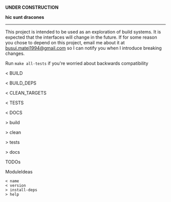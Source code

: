 **UNDER CONSTRUCTION**

**hic sunt dracones**

---

This project is intended to be used as an exploration of
build systems. It is expected that the interfaces will
change in the future. If for some reason you chose to
depend on this project, email me about it at busui.matei1994@gmail.com
so I can notify you when I introduce breaking changes.


Run `make all-tests` if you're worried about backwards compatibility


< BUILD

< BUILD_DEPS

< CLEAN_TARGETS

< TESTS

< DOCS

\> build

\> clean

\> tests

\> docs


TODOs

ModuleIdeas

	< name
	< version
	> install-deps
	> help
